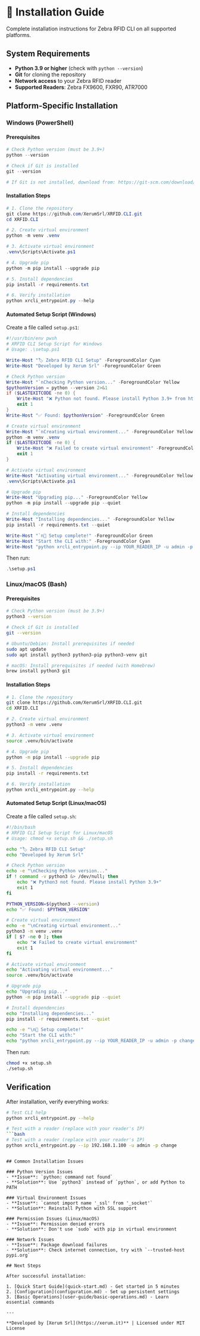 # 🚀 Installation Guide

Complete installation instructions for Zebra RFID CLI on all supported platforms.

## System Requirements

- **Python 3.9 or higher** (check with `python --version`)
- **Git** for cloning the repository
- **Network access** to your Zebra RFID reader
- **Supported Readers**: Zebra FX9600, FXR90, ATR7000

## Platform-Specific Installation

### Windows (PowerShell)

#### Prerequisites
```powershell
# Check Python version (must be 3.9+)
python --version

# Check if Git is installed
git --version

# If Git is not installed, download from: https://git-scm.com/download/win
```

#### Installation Steps
```powershell
# 1. Clone the repository
git clone https://github.com/XerumSrl/XRFID.CLI.git
cd XRFID.CLI

# 2. Create virtual environment
python -m venv .venv

# 3. Activate virtual environment
.venv\Scripts\Activate.ps1

# 4. Upgrade pip
python -m pip install --upgrade pip

# 5. Install dependencies
pip install -r requirements.txt

# 6. Verify installation
python xrcli_entrypoint.py --help
```

#### Automated Setup Script (Windows)
Create a file called `setup.ps1`:

```powershell
#!/usr/bin/env pwsh
# XRFID CLI Setup Script for Windows
# Usage: .\setup.ps1

Write-Host "🏷️ Zebra RFID CLI Setup" -ForegroundColor Cyan
Write-Host "Developed by Xerum Srl" -ForegroundColor Green

# Check Python version
Write-Host "`nChecking Python version..." -ForegroundColor Yellow
$pythonVersion = python --version 2>&1
if ($LASTEXITCODE -ne 0) {
    Write-Host "❌ Python not found. Please install Python 3.9+ from https://python.org" -ForegroundColor Red
    exit 1
}
Write-Host "✅ Found: $pythonVersion" -ForegroundColor Green

# Create virtual environment
Write-Host "`nCreating virtual environment..." -ForegroundColor Yellow
python -m venv .venv
if ($LASTEXITCODE -ne 0) {
    Write-Host "❌ Failed to create virtual environment" -ForegroundColor Red
    exit 1
}

# Activate virtual environment
Write-Host "Activating virtual environment..." -ForegroundColor Yellow
.venv\Scripts\Activate.ps1

# Upgrade pip
Write-Host "Upgrading pip..." -ForegroundColor Yellow
python -m pip install --upgrade pip --quiet

# Install dependencies
Write-Host "Installing dependencies..." -ForegroundColor Yellow
pip install -r requirements.txt --quiet

Write-Host "`n🎉 Setup complete!" -ForegroundColor Green
Write-Host "Start the CLI with:" -ForegroundColor Cyan
Write-Host "python xrcli_entrypoint.py --ip YOUR_READER_IP -u admin -p change" -ForegroundColor White
```

Then run:
```powershell
.\setup.ps1
```

### Linux/macOS (Bash)

#### Prerequisites
```bash
# Check Python version (must be 3.9+)
python3 --version

# Check if Git is installed
git --version

# Ubuntu/Debian: Install prerequisites if needed
sudo apt update
sudo apt install python3 python3-pip python3-venv git

# macOS: Install prerequisites if needed (with Homebrew)
brew install python3 git
```

#### Installation Steps
```bash
# 1. Clone the repository
git clone https://github.com/XerumSrl/XRFID.CLI.git
cd XRFID.CLI

# 2. Create virtual environment
python3 -m venv .venv

# 3. Activate virtual environment
source .venv/bin/activate

# 4. Upgrade pip
python -m pip install --upgrade pip

# 5. Install dependencies
pip install -r requirements.txt

# 6. Verify installation
python xrcli_entrypoint.py --help
```

#### Automated Setup Script (Linux/macOS)
Create a file called `setup.sh`:

```bash
#!/bin/bash
# XRFID CLI Setup Script for Linux/macOS
# Usage: chmod +x setup.sh && ./setup.sh

echo "🏷️ Zebra RFID CLI Setup"
echo "Developed by Xerum Srl"

# Check Python version
echo -e "\nChecking Python version..."
if ! command -v python3 &> /dev/null; then
    echo "❌ Python3 not found. Please install Python 3.9+"
    exit 1
fi

PYTHON_VERSION=$(python3 --version)
echo "✅ Found: $PYTHON_VERSION"

# Create virtual environment
echo -e "\nCreating virtual environment..."
python3 -m venv .venv
if [ $? -ne 0 ]; then
    echo "❌ Failed to create virtual environment"
    exit 1
fi

# Activate virtual environment
echo "Activating virtual environment..."
source .venv/bin/activate

# Upgrade pip
echo "Upgrading pip..."
python -m pip install --upgrade pip --quiet

# Install dependencies
echo "Installing dependencies..."
pip install -r requirements.txt --quiet

echo -e "\n🎉 Setup complete!"
echo "Start the CLI with:"
echo "python xrcli_entrypoint.py --ip YOUR_READER_IP -u admin -p change"
```

Then run:
```bash
chmod +x setup.sh
./setup.sh
```

## Verification

After installation, verify everything works:

```bash
# Test CLI help
python xrcli_entrypoint.py --help

# Test with a reader (replace with your reader's IP)
```bash
# Test with a reader (replace with your reader's IP)
python xrcli_entrypoint.py --ip 192.168.1.100 -u admin -p change
```
```

## Common Installation Issues

### Python Version Issues
- **Issue**: `python: command not found`
- **Solution**: Use `python3` instead of `python`, or add Python to PATH

### Virtual Environment Issues
- **Issue**: `cannot import name '_ssl' from '_socket'`
- **Solution**: Reinstall Python with SSL support

### Permission Issues (Linux/macOS)
- **Issue**: Permission denied errors
- **Solution**: Don't use `sudo` with pip in virtual environment

### Network Issues
- **Issue**: Package download failures
- **Solution**: Check internet connection, try with `--trusted-host pypi.org`

## Next Steps

After successful installation:

1. [Quick Start Guide](quick-start.md) - Get started in 5 minutes
2. [Configuration](configuration.md) - Set up persistent settings
3. [Basic Operations](user-guide/basic-operations.md) - Learn essential commands

---

**Developed by [Xerum Srl](https://xerum.it)** | Licensed under MIT License
